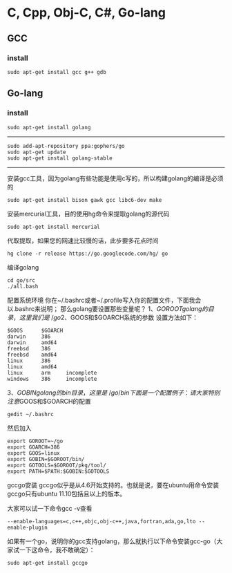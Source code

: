 # C, Cpp, Obj-C, C#, Go-lang

## GCC

### install

    sudo apt-get install gcc g++ gdb
    
## Go-lang

### install

    sudo apt-get install golang

---

    sudo add-apt-repository ppa:gophers/go
    sudo apt-get update
    sudo apt-get install golang-stable

---
安装gcc工具，因为golang有些功能是使用c写的，所以构建golang的编译是必须的

    sudo apt-get install bison gawk gcc libc6-dev make

安装mercurial工具，目的使用hg命令来提取golang的源代码

    sudo apt-get install mercurial

代取提取，如果您的网速比较慢的话，此步要多花点时间

    hg clone -r release https://go.googlecode.com/hg/ go

编译golang

    cd go/src
    ./all.bash

配置系统环境 你在~/.bashrc或者~/.profile写入你的配置文件，下面我会以.bashrc来说明； 那么golang要设置那些变量呢？
1、$GOROOT golang的目录，这里我们是~/go
2、$GOOS和$GOARCH系统的参数 设置方法如下：

    $GOOS      $GOARCH 	
	darwin     386
	darwin     amd64
	freebsd    386
	freebsd    amd64
	linux      386
	linux      amd64
	linux      arm     incomplete
	windows    386     incomplete

3、$GOBIN golang的bin目录，这里是~/go/bin 下面是一个配置例子：请大家特别注意$GOOS和$GOARCH的配置

    gedit ~/.bashrc

然后加入

    export GOROOT=~/go
    export GOARCH=386
    export GOOS=linux
    export GOBIN=$GOROOT/bin/
    export GOTOOLS=$GOROOT/pkg/tool/
    export PATH=$PATH:$GOBIN:$GOTOOLS

gccgo安装 gccgo似乎是从4.6开始支持的。也就是说，要在ubuntu用命令安装gccgo只有ubuntu 11.10包括且以上的版本。

大家可以试一下命令gcc -v查看

    --enable-languages=c,c++,objc,obj-c++,java,fortran,ada,go,lto --enable-plugin 

如果有一个go，说明你的gcc支持golang，那么就执行以下命令安装gcc-go（大家试一下这命令，我不敢确定）：

    sudo apt-get install gccgo
